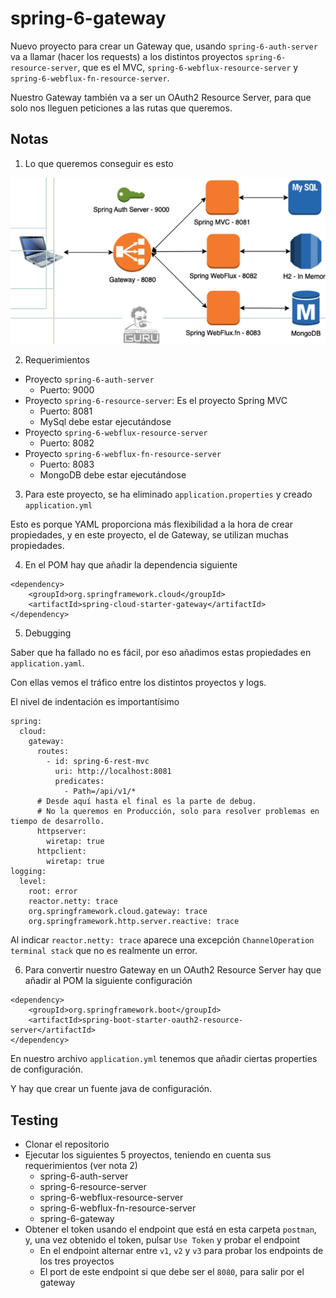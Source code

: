 # spring-6-gateway

Nuevo proyecto para crear un Gateway que, usando `spring-6-auth-server` va a llamar (hacer los requests) a los distintos proyectos `spring-6-resource-server`, que es el MVC, `spring-6-webflux-resource-server` y `spring-6-webflux-fn-resource-server`.

Nuestro Gateway también va a ser un OAuth2 Resource Server, para que solo nos lleguen peticiones a las rutas que queremos.

## Notas

1. Lo que queremos conseguir es esto

![alt Proyecto](../images/22-Spring-Cloud-Gateway.png)

2. Requerimientos

- Proyecto `spring-6-auth-server`
  - Puerto: 9000
- Proyecto `spring-6-resource-server`: Es el proyecto Spring MVC
  - Puerto: 8081
  - MySql debe estar ejecutándose
- Proyecto `spring-6-webflux-resource-server`
  - Puerto: 8082
- Proyecto `spring-6-webflux-fn-resource-server`
  - Puerto: 8083
  - MongoDB debe estar ejecutándose

3. Para este proyecto, se ha eliminado `application.properties` y creado `application.yml`

Esto es porque YAML proporciona más flexibilidad a la hora de crear propiedades, y en este proyecto, el de Gateway, se utilizan muchas propiedades.

4. En el POM hay que añadir la dependencia siguiente

```
<dependency>
    <groupId>org.springframework.cloud</groupId>
    <artifactId>spring-cloud-starter-gateway</artifactId>
</dependency>
```

5. Debugging

Saber que ha fallado no es fácil, por eso añadimos estas propiedades en `application.yaml`.

Con ellas vemos el tráfico entre los distintos proyectos y logs.

El nivel de indentación es importantísimo

```
spring:
  cloud:
    gateway:
      routes:
        - id: spring-6-rest-mvc
          uri: http://localhost:8081
          predicates:
            - Path=/api/v1/*
      # Desde aquí hasta el final es la parte de debug.
      # No la queremos en Producción, solo para resolver problemas en tiempo de desarrollo.      
      httpserver:
        wiretap: true
      httpclient:
        wiretap: true
logging:
  level:
    root: error
    reactor.netty: trace
    org.springframework.cloud.gateway: trace
    org.springframework.http.server.reactive: trace
```

Al indicar `reactor.netty: trace` aparece una excepción `ChannelOperation terminal stack` que no es realmente un error.

6. Para convertir nuestro Gateway en un OAuth2 Resource Server hay que añadir al POM la siguiente configuración

```
<dependency>
    <groupId>org.springframework.boot</groupId>
    <artifactId>spring-boot-starter-oauth2-resource-server</artifactId>
</dependency>
```

En nuestro archivo `application.yml` tenemos que añadir ciertas properties de configuración.

Y hay que crear un fuente java de configuración.

## Testing

- Clonar el repositorio
- Ejecutar los siguientes 5 proyectos, teniendo en cuenta sus requerimientos (ver nota 2)
  - spring-6-auth-server
  - spring-6-resource-server
  - spring-6-webflux-resource-server
  - spring-6-webflux-fn-resource-server
  - spring-6-gateway
- Obtener el token usando el endpoint que está en esta carpeta `postman`, y, una vez obtenido el token, pulsar `Use Token` y probar el endpoint
  - En el endpoint alternar entre `v1`, `v2` y `v3` para probar los endpoints de los tres proyectos
  - El port de este endpoint si que debe ser el `8080`, para salir por el gateway
